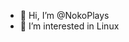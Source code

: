 - 👋 Hi, I’m @NokoPlays
- 👀 I’m interested in Linux

<!---
NokoPlays/NokoPlays is a ✨ special ✨ repository because its `README.md` (this file) appears on your GitHub profile.
You can click the Preview link to take a look at your changes.
--->
